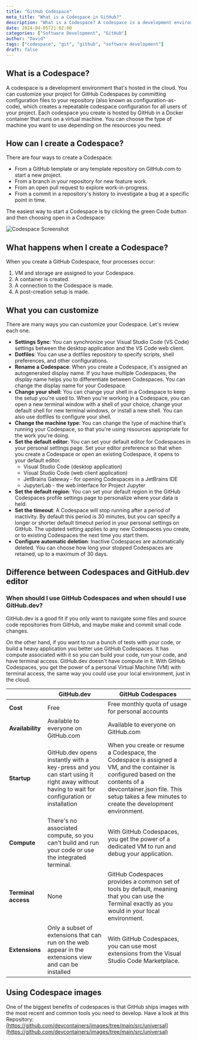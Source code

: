 ```yaml
---
title: "GitHub Codespace"
meta_title: "What is a Codespace in GitHub?"
description: "What is a Codespace? A codespace is a development environment that's hosted in the cloud. You can customize your project for GitHub Codespaces by committing configuration files to your repository (also known as configuration-as-code), which creates a repeatable codespace configuration for all users of your project."
date: 2024-04-05T21:02:00
categories: ["Software Development", "GitHub"]
author: "David"
tags: ["codespace", "git", "github", "software development"]
draft: false
---
```


## What is a Codespace?

A codespace is a development environment that's hosted in the cloud. You can customize your project for GitHub Codespaces by committing configuration files to your repository (also known as configuration-as-code), which creates a repeatable codespace configuration for all users of your project. Each codespace you create is hosted by GitHub in a Docker container that runs on a virtual machine. You can choose the type of machine you want to use depending on the resources you need.

## How can I create a Codespace?

There are four ways to create a Codespace:

- From a GitHub template or any template repository on GitHub.com to start a new project.
- From a branch in your repository for new feature work.
- From an open pull request to explore work-in-progress.
- From a commit in a repository's history to investigate a bug at a specific point in time.

The easiest way to start a Codespace is by clicking the green Code button and then choosing open in a Codespace:

![Codespace Screenshot](https://www.finecloud.ch/media/posts/102/SCR-20240405-stqz.png)

## What happens when I create a Codespace?

When you create a GitHub Codespace, four processes occur:

1. VM and storage are assigned to your Codespace.
2. A container is created.
3. A connection to the Codespace is made.
4. A post-creation setup is made.

## What you can customize

There are many ways you can customize your Codespace. Let's review each one.

- **Settings Sync**: You can synchronize your Visual Studio Code (VS Code) settings between the desktop application and the VS Code web client.
- **Dotfiles**: You can use a dotfiles repository to specify scripts, shell preferences, and other configurations.
- **Rename a Codespace**: When you create a Codespace, it's assigned an autogenerated display name. If you have multiple Codespaces, the display name helps you to differentiate between Codespaces. You can change the display name for your Codespace.
- **Change your shell**: You can change your shell in a Codespace to keep the setup you're used to. When you're working in a Codespace, you can open a new terminal window with a shell of your choice, change your default shell for new terminal windows, or install a new shell. You can also use dotfiles to configure your shell.
- **Change the machine type**: You can change the type of machine that's running your Codespace, so that you're using resources appropriate for the work you're doing.
- **Set the default editor**: You can set your default editor for Codespaces in your personal settings page. Set your editor preference so that when you create a Codespace or open an existing Codespace, it opens to your default editor.
  - Visual Studio Code (desktop application)
  - Visual Studio Code (web client application)
  - JetBrains Gateway - for opening Codespaces in a JetBrains IDE
  - JupyterLab - the web interface for Project Jupyter
- **Set the default region**: You can set your default region in the GitHub Codespaces profile settings page to personalize where your data is held.
- **Set the timeout**: A Codespace will stop running after a period of inactivity. By default this period is 30 minutes, but you can specify a longer or shorter default timeout period in your personal settings on GitHub. The updated setting applies to any new Codespaces you create, or to existing Codespaces the next time you start them.
- **Configure automatic deletion**: Inactive Codespaces are automatically deleted. You can choose how long your stopped Codespaces are retained, up to a maximum of 30 days.

## Difference between Codespaces and GitHub.dev editor

### When should I use GitHub Codespaces and when should I use GitHub.dev?

GitHub.dev is a good fit if you only want to navigate some files and source code repositories from GitHub, and maybe make and commit small code changes.

On the other hand, if you want to run a bunch of tests with your code, or build a heavy application you better use GitHub Codespaces. It has compute associated with it so you can build your code, run your code, and have terminal access. GitHub.dev doesn't have compute in it. With GitHub Codespaces, you get the power of a personal Virtual Machine (VM) with terminal access, the same way you could use your local environment, just in the cloud.

|                       | GitHub.dev | GitHub Codespaces |
|-----------------------|------------|-------------------|
| **Cost**              | Free       | Free monthly quota of usage for personal accounts |
| **Availability**      | Available to everyone on GitHub.com | Available to everyone on GitHub.com |
| **Startup**           | GitHub.dev opens instantly with a key-press and you can start using it right away without having to wait for configuration or installation | When you create or resume a Codespace, the Codespace is assigned a VM, and the container is configured based on the contents of a devcontainer.json file. This setup takes a few minutes to create the development environment. |
| **Compute**           | There's no associated compute, so you can't build and run your code or use the integrated terminal. | With GitHub Codespaces, you get the power of a dedicated VM to run and debug your application. |
| **Terminal access**   | None       | GitHub Codespaces provides a common set of tools by default, meaning that you can use the Terminal exactly as you would in your local environment. |
| **Extensions**        | Only a subset of extensions that can run on the web appear in the extensions view and can be installed | With GitHub Codespaces, you can use most extensions from the Visual Studio Code Marketplace. |

## Using Codespace images

One of the biggest benefits of codespaces is that GitHub ships images with the most recent and common tools you need to develop. Have a look at this Repository: [https://github.com/devcontainers/images/tree/main/src/universal](https://github.com/devcontainers/images/tree/main/src/universal)
